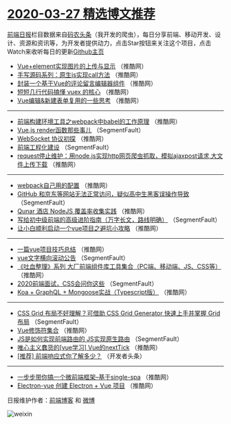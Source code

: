 # [2020-03-27 精选博文推荐](https://toutiao.qdkfweb.cn/date/2020/03/27)

[前端日报](https://qdkfweb.cn/c/news)栏目数据来自[码农头条](https://toutiao.qdkfweb.cn/)（我开发的爬虫），每日分享前端、移动开发、设计、资源和资讯等，为开发者提供动力，点击Star按钮来关注这个项目，点击Watch来收听每日的更新[Github主页](https://github.com/kujian/frontendDaily)
* [Vue+element实现图片的上传与显示](https://toutiao.qdkfweb.cn/140263.html) （推酷网）
* [手写源码系列：原生js实现call方法](https://toutiao.qdkfweb.cn/140275.html) （推酷网）
* [封装一个基于Vue的评论留言编辑器组件](https://toutiao.qdkfweb.cn/140266.html) （推酷网）
* [短短几行代码搞懂 vuex 的核心](https://toutiao.qdkfweb.cn/140268.html) （推酷网）
* [Vue编辑&amp;新建表单复用的一些思考](https://toutiao.qdkfweb.cn/140273.html) （推酷网）

***
* [前端构建环境工具之webpack中babel的工作原理](https://toutiao.qdkfweb.cn/140274.html) （推酷网）
* [Vue.js render函数那些事儿](https://toutiao.qdkfweb.cn/140251.html) （SegmentFault）
* [WebSocket 协议初探](https://toutiao.qdkfweb.cn/140264.html) （推酷网）
* [前端工程化建设](https://toutiao.qdkfweb.cn/140252.html) （SegmentFault）
* [request停止维护：用node.js实现http网页爬虫抓取，模拟ajaxpost请求,大文件上传下载](https://toutiao.qdkfweb.cn/140265.html) （推酷网）

***
* [webpack自己用的配置](https://toutiao.qdkfweb.cn/140276.html) （推酷网）
* [GitHub 和京东等网站无法正常访问，疑似高中生黑客误操作导致](https://toutiao.qdkfweb.cn/140253.html) （SegmentFault）
* [Qunar 酒店 NodeJS 覆盖率收集实践](https://toutiao.qdkfweb.cn/140277.html) （推酷网）
* [写给初中级前端的高级进阶指南（万字长文，路线明确）](https://toutiao.qdkfweb.cn/140254.html) （SegmentFault）
* [让小白顺利启动一个vue项目之避坑小攻略](https://toutiao.qdkfweb.cn/140267.html) （推酷网）

***
* [一篇vue项目技巧总结](https://toutiao.qdkfweb.cn/140278.html) （推酷网）
* [vue文字横向滚动公告](https://toutiao.qdkfweb.cn/140255.html) （SegmentFault）
* [《吐血整理》系列 大厂前端组件库工具集合（PC端、移动端、JS、CSS等）](https://toutiao.qdkfweb.cn/140279.html) （推酷网）
* [2020前端面试，CSS会问你这些](https://toutiao.qdkfweb.cn/140256.html) （SegmentFault）
* [Koa + GraphQL + Mongoose实战（Typescript版）](https://toutiao.qdkfweb.cn/140269.html) （推酷网）

***
* [CSS  Grid 布局不好理解？可借助 CSS Grid Generator 快速上手并掌握 Grid 布局](https://toutiao.qdkfweb.cn/140257.html) （SegmentFault）
* [Vue修饰符集合](https://toutiao.qdkfweb.cn/140270.html) （推酷网）
* [JS是如何实现前端路由的 JS实现原生路由](https://toutiao.qdkfweb.cn/140258.html) （SegmentFault）
* [唯心主义蠢货的[vue学习] Vue的nextTick](https://toutiao.qdkfweb.cn/140271.html) （推酷网）
* [[推荐] 前端响应式你了解多少？](https://toutiao.qdkfweb.cn/140260.html) （开发者头条）

***
* [一步步带你搞一个微前端框架&#8211;基于single-spa](https://toutiao.qdkfweb.cn/140272.html) （推酷网）
* [Electron-vue 创建 Electron + Vue 项目](https://toutiao.qdkfweb.cn/140262.html) （推酷网）

日报维护作者：[前端博客](https://qdkfweb.cn/) 和 [微博](https://qdkfweb.cn/go/weibo)

![weixin](https://user-images.githubusercontent.com/3055447/38468989-651132ac-3b80-11e8-8e6b-15122322a9d7.png)